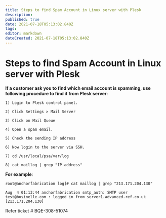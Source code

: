 ```yaml
---
title: Steps to find Spam Account in Linux server with Plesk
description: 
published: true
date: 2021-07-18T05:13:02.840Z
tags: 
editor: markdown
dateCreated: 2021-07-18T05:13:02.840Z
---
```


# Steps to find Spam Account in Linux server with Plesk


**If a customer ask you to find which email account is spamming, use following procedure to find it from Plesk server**:

```
1) Login to Plesk control panel.

2) Click Settings > Mail Server

3) Click on Mail Queue

4) Open a spam email.

5) Check the sending IP address

6) Now login to the server via SSH.

7) cd /usr/local/psa/var/log

8) cat maillog | grep "IP address"
```

**For example**:

```
root@anchorfabrication log]# cat maillog | grep "213.171.204.130"

Aug  4 01:13:44 anchorfabrication smtp_auth: SMTP user test@businelle.com : logged in from server1.advanced-ref.co.uk [213.171.204.130]
```

Refer ticket # BQE-308-51074

